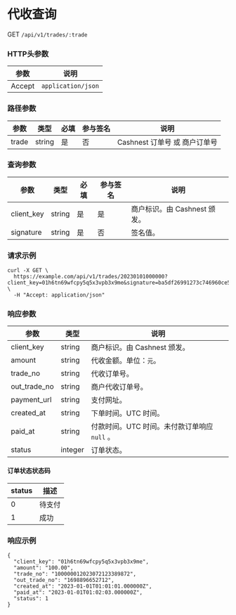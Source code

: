# 代收查询

GET `/api/v1/trades/:trade`

### HTTP头参数 <Badge type="tip" text="Header" vertical="top" />

| 参数     | 说明                 |
|--------|--------------------|
| Accept | `application/json` |

### 路径参数 <Badge type="tip" text="Path" vertical="top" />

| 参数    | 类型     | 必填 | 参与签名 | 说明              |
|-------|--------|----|------|-----------------|
| trade | string | 是  | 否    | Cashnest 订单号 或 商户订单号 |

### 查询参数 <Badge type="tip" text="Query" vertical="top" />

| 参数         | 类型     | 必填 | 参与签名 | 说明            |
|------------|--------|----|------|---------------|
| client_key | string | 是  | 是    | 商户标识。由 Cashnest 颁发。 |
| signature  | string | 是  | 否    | 签名值。          |

### 请求示例

```shell
curl -X GET \
  https://example.com/api/v1/trades/20230101000000?client_key=01h6tn69wfcpy5q5x3vpb3x9me&signature=ba5df26991273c746960ce5238c6479e8ca6116381ac46cea96ffd30fafed082 \
  -H "Accept: application/json"
```

### 响应参数

| 参数           | 类型      | 说明                           |
|--------------|---------|------------------------------|
| client_key   | string  | 商户标识。由 Cashnest 颁发。                |
| amount       | string  | 代收金额。单位：`元`。                 |
| trade_no     | string  | 代收订单号。                       |
| out_trade_no | string  | 商户代收订单号。                     |
| payment_url  | string  | 支付网址。                        |
| created_at   | string  | 下单时间。UTC 时间。                 |
| paid_at      | string  | 付款时间。UTC 时间。未付款订单响应 `null` 。 |
| status       | integer | 订单状态。                        |

#### 订单状态状态码

| status | 描述  |
|--------|-----|
| 0      | 待支付 |
| 1      | 成功  |

### 响应示例

```json{8}
{
  "client_key": "01h6tn69wfcpy5q5x3vpb3x9me",
  "amount": "100.00",
  "trade_no": "100000012023072123389872",
  "out_trade_no": "1698896652712",
  "created_at": "2023-01-01T01:01:01.000000Z",
  "paid_at": "2023-01-01T01:02:03.000000Z",
  "status": 1
}
```
